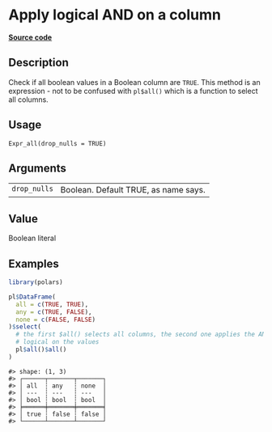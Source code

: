 

# Apply logical AND on a column

[**Source code**](https://github.com/pola-rs/r-polars/tree/main/R/expr__expr.R#L619)

## Description

Check if all boolean values in a Boolean column are <code>TRUE</code>.
This method is an expression - not to be confused with
<code>pl$all()</code> which is a function to select all columns.

## Usage

<pre><code class='language-R'>Expr_all(drop_nulls = TRUE)
</code></pre>

## Arguments

<table>
<tr>
<td style="white-space: nowrap; font-family: monospace; vertical-align: top">
<code id="Expr_all_:_drop_nulls">drop_nulls</code>
</td>
<td>
Boolean. Default TRUE, as name says.
</td>
</tr>
</table>

## Value

Boolean literal

## Examples

``` r
library(polars)

pl$DataFrame(
  all = c(TRUE, TRUE),
  any = c(TRUE, FALSE),
  none = c(FALSE, FALSE)
)$select(
  # the first $all() selects all columns, the second one applies the AND
  # logical on the values
  pl$all()$all()
)
```

    #> shape: (1, 3)
    #> ┌──────┬───────┬───────┐
    #> │ all  ┆ any   ┆ none  │
    #> │ ---  ┆ ---   ┆ ---   │
    #> │ bool ┆ bool  ┆ bool  │
    #> ╞══════╪═══════╪═══════╡
    #> │ true ┆ false ┆ false │
    #> └──────┴───────┴───────┘
